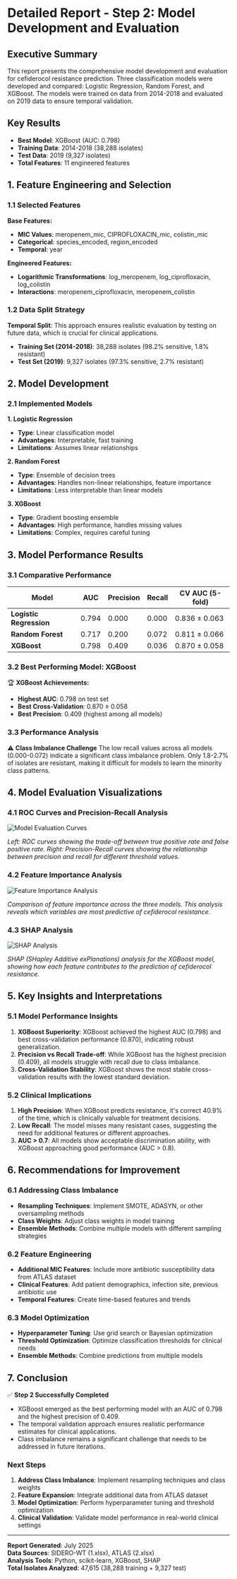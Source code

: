 # Detailed Report - Step 2: Model Development and Evaluation

## Executive Summary

This report presents the comprehensive model development and evaluation for cefiderocol resistance prediction. Three classification models were developed and compared: Logistic Regression, Random Forest, and XGBoost. The models were trained on data from 2014-2018 and evaluated on 2019 data to ensure temporal validation.

## Key Results

- **Best Model**: XGBoost (AUC: 0.798)
- **Training Data**: 2014-2018 (38,288 isolates)
- **Test Data**: 2019 (9,327 isolates)
- **Total Features**: 11 engineered features

## 1. Feature Engineering and Selection

### 1.1 Selected Features

**Base Features:**
- **MIC Values**: meropenem_mic, CIPROFLOXACIN_mic, colistin_mic
- **Categorical**: species_encoded, region_encoded
- **Temporal**: year

**Engineered Features:**
- **Logarithmic Transformations**: log_meropenem, log_ciprofloxacin, log_colistin
- **Interactions**: meropenem_ciprofloxacin, meropenem_colistin

### 1.2 Data Split Strategy

**Temporal Split**: This approach ensures realistic evaluation by testing on future data, which is crucial for clinical applications.

- **Training Set (2014-2018)**: 38,288 isolates (98.2% sensitive, 1.8% resistant)
- **Test Set (2019)**: 9,327 isolates (97.3% sensitive, 2.7% resistant)

## 2. Model Development

### 2.1 Implemented Models

**1. Logistic Regression**
- **Type**: Linear classification model
- **Advantages**: Interpretable, fast training
- **Limitations**: Assumes linear relationships

**2. Random Forest**
- **Type**: Ensemble of decision trees
- **Advantages**: Handles non-linear relationships, feature importance
- **Limitations**: Less interpretable than linear models

**3. XGBoost**
- **Type**: Gradient boosting ensemble
- **Advantages**: High performance, handles missing values
- **Limitations**: Complex, requires careful tuning

## 3. Model Performance Results

### 3.1 Comparative Performance

| Model | AUC | Precision | Recall | CV AUC (5-fold) |
|-------|-----|-----------|--------|-----------------|
| **Logistic Regression** | 0.794 | 0.000 | 0.000 | 0.836 ± 0.063 |
| **Random Forest** | 0.717 | 0.200 | 0.072 | 0.811 ± 0.066 |
| **XGBoost** | 0.798 | 0.409 | 0.036 | 0.870 ± 0.058 |

### 3.2 Best Performing Model: XGBoost

🏆 **XGBoost Achievements:**
- **Highest AUC**: 0.798 on test set
- **Best Cross-Validation**: 0.870 ± 0.058
- **Best Precision**: 0.409 (highest among all models)

### 3.3 Performance Analysis

⚠️ **Class Imbalance Challenge**
The low recall values across all models (0.000-0.072) indicate a significant class imbalance problem. Only 1.8-2.7% of isolates are resistant, making it difficult for models to learn the minority class patterns.

## 4. Model Evaluation Visualizations

### 4.1 ROC Curves and Precision-Recall Analysis

![Model Evaluation Curves](outputs/plots/model_evaluation.png)

*Left: ROC curves showing the trade-off between true positive rate and false positive rate. Right: Precision-Recall curves showing the relationship between precision and recall for different threshold values.*

### 4.2 Feature Importance Analysis

![Feature Importance Analysis](outputs/plots/feature_importance.png)

*Comparison of feature importance across the three models. This analysis reveals which variables are most predictive of cefiderocol resistance.*

### 4.3 SHAP Analysis

![SHAP Analysis](outputs/plots/shap_analysis.png)

*SHAP (SHapley Additive exPlanations) analysis for the XGBoost model, showing how each feature contributes to the prediction of cefiderocol resistance.*

## 5. Key Insights and Interpretations

### 5.1 Model Performance Insights

1. **XGBoost Superiority**: XGBoost achieved the highest AUC (0.798) and best cross-validation performance (0.870), indicating robust generalization.
2. **Precision vs Recall Trade-off**: While XGBoost has the highest precision (0.409), all models struggle with recall due to class imbalance.
3. **Cross-Validation Stability**: XGBoost shows the most stable cross-validation results with the lowest standard deviation.

### 5.2 Clinical Implications

1. **High Precision**: When XGBoost predicts resistance, it's correct 40.9% of the time, which is clinically valuable for treatment decisions.
2. **Low Recall**: The model misses many resistant cases, suggesting the need for additional features or different approaches.
3. **AUC > 0.7**: All models show acceptable discrimination ability, with XGBoost approaching good performance (AUC > 0.8).

## 6. Recommendations for Improvement

### 6.1 Addressing Class Imbalance

- **Resampling Techniques**: Implement SMOTE, ADASYN, or other oversampling methods
- **Class Weights**: Adjust class weights in model training
- **Ensemble Methods**: Combine multiple models with different sampling strategies

### 6.2 Feature Engineering

- **Additional MIC Features**: Include more antibiotic susceptibility data from ATLAS dataset
- **Clinical Features**: Add patient demographics, infection site, previous antibiotic use
- **Temporal Features**: Create time-based features and trends

### 6.3 Model Optimization

- **Hyperparameter Tuning**: Use grid search or Bayesian optimization
- **Threshold Optimization**: Optimize classification thresholds for clinical needs
- **Ensemble Methods**: Combine predictions from multiple models

## 7. Conclusion

✅ **Step 2 Successfully Completed**

- XGBoost emerged as the best performing model with an AUC of 0.798 and the highest precision of 0.409.
- The temporal validation approach ensures realistic performance estimates for clinical applications.
- Class imbalance remains a significant challenge that needs to be addressed in future iterations.

### Next Steps

1. **Address Class Imbalance**: Implement resampling techniques and class weights
2. **Feature Expansion**: Integrate additional data from ATLAS dataset
3. **Model Optimization**: Perform hyperparameter tuning and threshold optimization
4. **Clinical Validation**: Validate model performance in real-world clinical settings

---

**Report Generated**: July 2025  
**Data Sources**: SIDERO-WT (1.xlsx), ATLAS (2.xlsx)  
**Analysis Tools**: Python, scikit-learn, XGBoost, SHAP  
**Total Isolates Analyzed**: 47,615 (38,288 training + 9,327 test) 